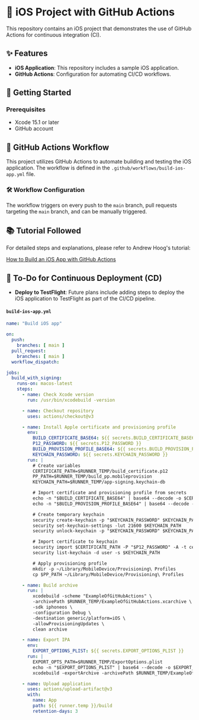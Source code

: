# 📱 iOS Project with GitHub Actions

This repository contains an iOS project that demonstrates the use of GitHub Actions for continuous integration (CI).

## ✨ Features

- **iOS Application**: This repository includes a sample iOS application.
- **GitHub Actions**: Configuration for automating CI/CD workflows.

## 🚀 Getting Started

### Prerequisites

- Xcode 15.1 or later
- GitHub account

## 🔄 GitHub Actions Workflow

This project utilizes GitHub Actions to automate building and testing the iOS application. The workflow is defined in the `.github/workflows/build-ios-app.yml` file.

### 🛠️ Workflow Configuration

The workflow triggers on every push to the `main` branch, pull requests targeting the `main` branch, and can be manually triggered.

## 📚 Tutorial Followed

For detailed steps and explanations, please refer to Andrew Hoog's tutorial:

[How to Build an iOS App with GitHub Actions](https://www.andrewhoog.com/post/how-to-build-an-ios-app-with-github-actions-2023/)

## 📝 To-Do for Continuous Deployment (CD)

- **Deploy to TestFlight**: Future plans include adding steps to deploy the iOS application to TestFlight as part of the CI/CD pipeline.

#### `build-ios-app.yml`

```yaml
name: "Build iOS app"

on:
  push:
    branches: [ main ]
  pull_request:
    branches: [ main ]
  workflow_dispatch:

jobs:
  build_with_signing:
    runs-on: macos-latest
    steps:
      - name: Check Xcode version
        run: /usr/bin/xcodebuild -version

      - name: Checkout repository
        uses: actions/checkout@v3

      - name: Install Apple certificate and provisioning profile
        env:
          BUILD_CERTIFICATE_BASE64: ${{ secrets.BUILD_CERTIFICATE_BASE64 }}
          P12_PASSWORD: ${{ secrets.P12_PASSWORD }}
          BUILD_PROVISION_PROFILE_BASE64: ${{ secrets.BUILD_PROVISION_PROFILE_BASE64 }}
          KEYCHAIN_PASSWORD: ${{ secrets.KEYCHAIN_PASSWORD }}
        run: |
          # Create variables
          CERTIFICATE_PATH=$RUNNER_TEMP/build_certificate.p12
          PP_PATH=$RUNNER_TEMP/build_pp.mobileprovision
          KEYCHAIN_PATH=$RUNNER_TEMP/app-signing.keychain-db

          # Import certificate and provisioning profile from secrets
          echo -n "$BUILD_CERTIFICATE_BASE64" | base64 --decode -o $CERTIFICATE_PATH
          echo -n "$BUILD_PROVISION_PROFILE_BASE64" | base64 --decode -o $PP_PATH

          # Create temporary keychain
          security create-keychain -p "$KEYCHAIN_PASSWORD" $KEYCHAIN_PATH
          security set-keychain-settings -lut 21600 $KEYCHAIN_PATH
          security unlock-keychain -p "$KEYCHAIN_PASSWORD" $KEYCHAIN_PATH

          # Import certificate to keychain
          security import $CERTIFICATE_PATH -P "$P12_PASSWORD" -A -t cert -f pkcs12 -k $KEYCHAIN_PATH
          security list-keychain -d user -s $KEYCHAIN_PATH

          # Apply provisioning profile
          mkdir -p ~/Library/MobileDevice/Provisioning\ Profiles
          cp $PP_PATH ~/Library/MobileDevice/Provisioning\ Profiles

      - name: Build archive
        run: |
          xcodebuild -scheme "ExampleOfGitHubActions" \
          -archivePath $RUNNER_TEMP/ExampleOfGitHubActions.xcarchive \
          -sdk iphoneos \
          -configuration Debug \
          -destination generic/platform=iOS \
          -allowProvisioningUpdates \
          clean archive

      - name: Export IPA
        env:
          EXPORT_OPTIONS_PLIST: ${{ secrets.EXPORT_OPTIONS_PLIST }}
        run: |
          EXPORT_OPTS_PATH=$RUNNER_TEMP/ExportOptions.plist
          echo -n "$EXPORT_OPTIONS_PLIST" | base64 --decode -o $EXPORT_OPTS_PATH
          xcodebuild -exportArchive -archivePath $RUNNER_TEMP/ExampleOfGitHubActions.xcarchive -exportOptionsPlist $EXPORT_OPTS_PATH -exportPath $RUNNER_TEMP/build

      - name: Upload application
        uses: actions/upload-artifact@v3
        with:
          name: App
          path: ${{ runner.temp }}/build
          retention-days: 3
